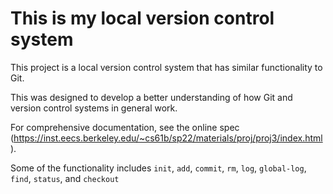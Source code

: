# This is my local version control system

This project is a local version control system that has similar functionality to Git.

This was designed to develop a better understanding of how Git and version control systems in general work.

For comprehensive documentation, see the online spec (https://inst.eecs.berkeley.edu/~cs61b/sp22/materials/proj/proj3/index.html).

Some of the functionality includes `init`, `add`, `commit`, `rm`, `log`, `global-log`, `find`, `status`, and `checkout`
